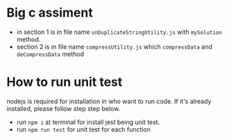 # Big c assiment

- in section 1 is in file name `unDuplicateStringUtility.js` with `mySolution` method.
- section 2 is in file name `compressUtility.js` which `compressData` and `deCompressData` method

# How to run unit test

nodejs is required for installation in who want to run code. If it's already installed, please follow step step below.

- run `npm i` at terminal for install jest being unit test.
- run `npm run test` for unit test for each function
